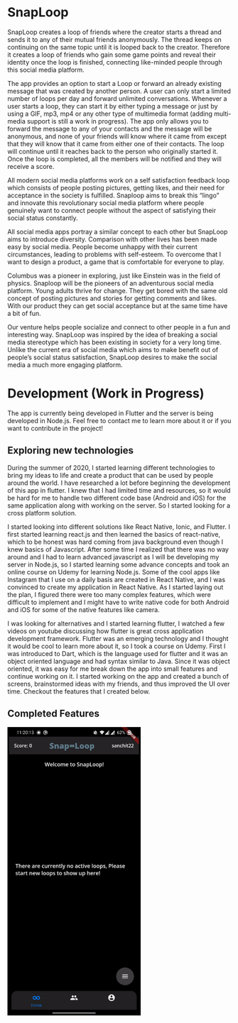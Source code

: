 # SnapLoop

SnapLoop creates a loop of friends where the creator starts a thread and sends it to any of their mutual friends anonymously. The thread keeps on continuing on the same topic until it is looped back to the creator. Therefore it creates a loop of friends who gain some game points and reveal their identity once the loop is finished, connecting like-minded people through this social media platform.

The app provides an option to start a Loop or forward an already existing message that was created by another person. A user can only start a limited number of loops per day and forward unlimited conversations. Whenever a user starts a loop, they can start it by either typing a message or just by using a GIF, mp3, mp4 or any other type of multimedia format (adding multi-media support is still a work in progress). The app only allows you to forward the message to any of your contacts and the message will be anonymous, and none of your friends will know where it came from except that they will know that it came from either one of their contacts. The loop will continue until it reaches back to the person who originally started it. Once the loop is completed, all the members will be notified and they will receive a score.

All modern social media platforms work on a self satisfaction feedback loop which consists of people posting pictures, getting likes, and their need for acceptance in the society is fulfilled. Snaploop aims to break this “lingo” and innovate this revolutionary social media platform where people genuinely want to connect people without the aspect of satisfying their social status constantly.

All social media apps portray a similar concept to each other but SnapLoop aims to introduce diversity. Comparison with other lives has been made easy by social media. People become unhappy with their current circumstances, leading to problems with self-esteem. To overcome that I want to design a product, a game that is comfortable for everyone to play.

Columbus was a pioneer in exploring, just like Einstein was in the field of physics. Snaploop will be the pioneers of an adventurous social media platform. Young adults thrive for change. They get bored with the same old concept of posting pictures and stories for getting comments and likes. With our product they can get social acceptance but at the same time have a bit of fun.

Our venture helps people socialize and connect to other people in a fun and interesting way. SnapLoop was inspired by the idea of breaking a social media stereotype which has been existing in society for a very long time. Unlike the current era of social media which aims to make benefit out of people’s social status satisfaction, SnapLoop desires to make the social media a much more engaging platform.

# Development (Work in Progress)

The app is currently being developed in Flutter and the server is being developed in Node.js.
Feel free to contact me to learn more about it or if you want to contribute in the project!

## Exploring new technologies

During the summer of 2020, I started learning different technologies to bring my ideas to life and create a product that can be used by people around the world. I have researched a lot before beginning the development of this app in flutter. I knew that I had limited time and resources, so it would be hard for me to handle two different code base (Android and iOS) for the same application along with working on the server. So I started looking for a cross platform solution.

I started looking into different solutions like React Native, Ionic, and Flutter. I first started learning react.js and then learned the basics of react-native, which to be honest was hard coming from java background even though I knew basics of Javascript. After some time I realized that there was no way around and I had to learn advanced javascript as I will be developing my server in Node.js, so I started learning some advance concepts and took an online course on Udemy for learning Node.js. Some of the cool apps like Instagram that I use on a daily basis are created in React Native, and I was convinced to create my application in React Native. As I started laying out the plan, I figured there were too many complex features, which were difficult to implement and I might have to write native code for both Android and iOS for some of the native features like camera.

I was looking for alternatives and I started learning flutter, I watched a few videos on youtube discussing how flutter is great cross application development framework. Flutter was an emerging technology and I thought it would be cool to learn more about it, so I took a course on Udemy. First I was introduced to Dart, which is the language used for flutter and it was an object oriented language and had syntax similar to Java. Since it was object oriented, it was easy for me break down the app into small features and continue working on it. I started working on the app and created a bunch of screens, brainstormed ideas with my friends, and thus improved the UI over time. Checkout the features that I created below.

## Completed Features

<img src="snapLoop/documentation/gifs/welcome.gif" width="300" height="650">
